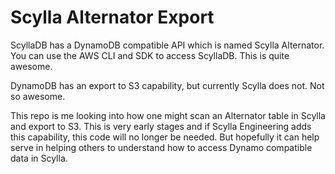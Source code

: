 # Scylla Alternator Export

ScyllaDB has a DynamoDB compatible API which is named Scylla Alternator. You can use the AWS CLI and SDK to access ScyllaDB. This is quite awesome.

DynamoDB has an export to S3 capability, but currently Scylla does not. Not so awesome.

This repo is me looking into how one might scan an Alternator table in Scylla and export to S3. This is very early stages and if Scylla Engineering adds this capability, this code will no longer be needed. But hopefully it can help serve in helping others to understand how to access Dynamo compatible data in Scylla.

